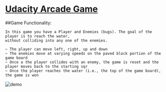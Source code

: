 # [Udacity Arcade Game](https://github.com/udacity/frontend-nanodegree-arcade-game)

##Game Functionality:
```
In this game you have a Player and Enemies (bugs). The goal of the player is to reach the water, 
without colliding into any one of the enemies.

~ The player can move left, right, up and down 
~ The enemies move at varying speeds on the paved block portion of the game board
~ Once a the player collides with an enemy, the game is reset and the player moves back to the starting sqr
~ Once the player reaches the water (i.e., the top of the game board), the game is won
```

![demo](./images/demo.gif)
